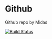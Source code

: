 # Github
Github repo by Midas

[![Build Status](https://travis-ci.org/zanroo/node-template.svg?branch=master)](https://travis-ci.org/zanroo/node-template)
